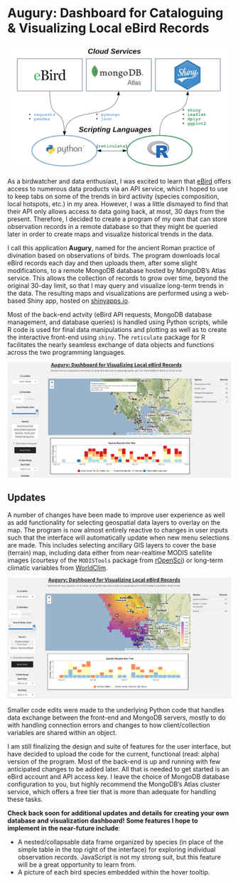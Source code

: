 Augury: Dashboard for Cataloguing & Visualizing Local eBird Records
================

![](image/diagram.png)

As a birdwatcher and data enthusiast, I was excited to learn that
[eBird](https://ebird.org/) offers access to numerous data products via
an API service, which I hoped to use to keep tabs on some of the trends
in bird activity (species composition, local hotspots, etc.) in my area.
However, I was a little dismayed to find that their API only allows
access to data going back, at most, 30 days from the present. Therefore,
I decided to create a program of my own that can store observation
records in a remote database so that they might be queried later in
order to create maps and visualize historical trends in the data.

I call this application **Augury**, named for the ancient Roman practice
of divination based on observations of birds. The program downloads
local eBird records each day and then uploads them, after some slight
modifications, to a remote MongoDB database hosted by MongoDB’s Atlas
service. This allows the collection of records to grow over time, beyond
the original 30-day limit, so that I may query and visualize long-term
trends in the data. The resulting maps and visualizations are performed
using a web-based Shiny app, hosted on
[shinyapps.io](https://www.shinyapps.io).

Most of the back-end actvity (eBird API requests, MongoDB database
management, and database queries) is handled using Python scripts, while
R code is used for final data manipulations and plotting as well as to
create the interactive front-end using `shiny`. The `reticulate` package
for R facilitates the nearly seamless exchange of data objects and
functions across the two programming languages.

![](image/example.png)

## **Updates**

A number of changes have been made to improve user experience as well as
add functionality for selecting geospatial data layers to overlay on the
map. The program is now almost entirely reactive to changes in user
inputs such that the interface will automatically update when new menu
selections are made. This includes selecting ancillary GIS layers to
cover the base (terrain) map, including data either from near-realtime
MODIS satellite images (courtesy of the `MODISTools` package from
[rOpenSci](https://ropensci.org/)) or long-term climatic variables from
[WorldClim](https://worldclim.org/).

![](image/example2.png)

Smaller code edits were made to the underlying Python code that handles
data exchange between the front-end and MongoDB servers, mostly to do
with handling connection errors and changes to how client/collection
variables are shared within an object.

I am still finalizing the design and suite of features for the user
interface, but have decided to upload the code for the current,
functional (read: alpha) version of the program. Most of the back-end is
up and running with few anticipated changes to be added later. All that
is needed to get started is an eBird account and API access key. I leave
the choice of MongoDB database configuration to you, but highly
recommend the MongoDB’s Atlas cluster service, which offers a free tier
that is more than adequate for handling these tasks.

**Check back soon for additional updates and details for creating your
own database and visualization dashboard\! Some features I hope to
implement in the near-future include**:

  - A nested/collapsable data frame organized by species (in place of
    the simple table in the top right of the interface) for exploring
    individual observation records. JavaScript is not my strong suit,
    but this feature will be a great opportunity to learn from.
  - A picture of each bird species embedded within the hover tooltip.
